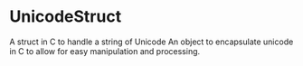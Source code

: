 # UnicodeStruct
A struct in C to handle a string of Unicode
An object to encapsulate unicode in C to allow for easy manipulation and processing.
